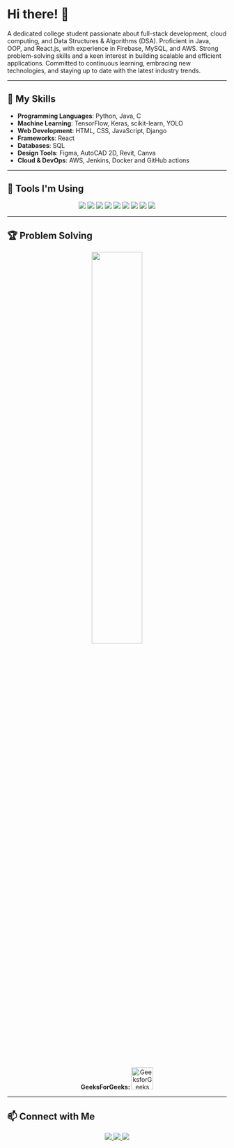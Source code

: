 # Hi there! 👋  

A dedicated college student passionate about full-stack development, cloud computing, and Data Structures & Algorithms (DSA). Proficient in Java, OOP, and React.js, with experience in Firebase, MySQL, and AWS. Strong problem-solving skills and a keen interest in building scalable and efficient applications. Committed to continuous learning, embracing new technologies, and staying up to date with the latest industry trends.  

---

## 🚀 My Skills  

- **Programming Languages**: Python, Java, C  
- **Machine Learning**: TensorFlow, Keras, scikit-learn, YOLO  
- **Web Development**: HTML, CSS, JavaScript, Django  
- **Frameworks**: React  
- **Databases**: SQL  
- **Design Tools**: Figma, AutoCAD 2D, Revit, Canva
- **Cloud & DevOps**: AWS, Jenkins, Docker and GitHub actions

---

## 🔧 Tools I'm Using  

<p align="center">
  <img src="https://img.shields.io/badge/Editor-VS%20Code-blue?style=for-the-badge&logo=visualstudiocode" />
  <img src="https://img.shields.io/badge/Editor-PyCharm-green?style=for-the-badge&logo=pycharm" />
  <img src="https://img.shields.io/badge/Database-MySQL-orange?style=for-the-badge&logo=mysql" />
  <img src="https://img.shields.io/badge/Design-Figma-red?style=for-the-badge&logo=figma" />
  <img src="https://img.shields.io/badge/Cloud-AWS-yellow?style=for-the-badge&logo=amazonaws" />
  <img src="https://img.shields.io/badge/Tools-AutoCAD-blue?style=for-the-badge&logo=autodesk" />
  <img src="https://img.shields.io/badge/Tools-Docker-lightblue?style=for-the-badge&logo=docker" />
  <img src="https://img.shields.io/badge/Version%20Control-Git-black?style=for-the-badge&logo=git" />
  <img src="https://img.shields.io/badge/Version%20Control-GitHub-black?style=for-the-badge&logo=github" />
</p>

---

## 🏆 Problem Solving  

<p align="center">
  <!-- LeetCode Stats -->
  <a href="https://leetcode.com/dhayabharanmj/">
    <img src="https://leetcard.jacoblin.cool/dhayabharanmj?theme=dark&font=Montserrat" width="48%">
  </a>

  <br>

  <!-- GeeksforGeeks Text + Icon with Clickable Link -->
  <a href="https://auth.geeksforgeeks.org/user/dhayabhxhx0" target="_blank" style="text-decoration: none;">
    <strong>GeeksForGeeks: </strong>
    <img src="https://upload.wikimedia.org/wikipedia/commons/4/43/GeeksforGeeks.svg" alt="GeeksforGeeks" width="50">
  </a>
</p>

---

## 📫 Connect with Me  

<p align="center">
  <a href="https://www.linkedin.com/in/dhayabharanmj">
    <img src="https://img.shields.io/badge/LinkedIn-blue?style=for-the-badge&logo=linkedin" />
  </a>
  <a href="https://github.com/DHAYABHARAN-MJ">
    <img src="https://img.shields.io/badge/GitHub-black?style=for-the-badge&logo=github" />
  </a>
  <a href="mailto:dhayabharanmj@gmail.com">
    <img src="https://img.shields.io/badge/Email-red?style=for-the-badge&logo=gmail" />
  </a>
</p>
